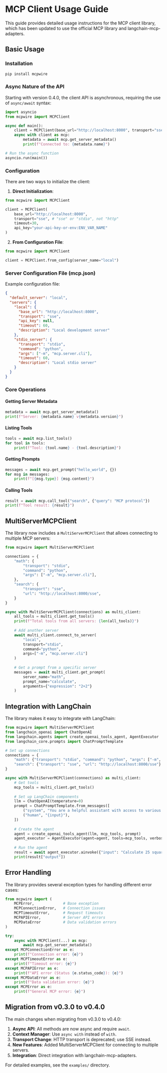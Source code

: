 # MCP Client Usage Guide

This guide provides detailed usage instructions for the MCP client library, which has been updated to use the official MCP library and langchain-mcp-adapters.

## Basic Usage

### Installation

```bash
pip install mcpwire
```

### Async Nature of the API

Starting with version 0.4.0, the client API is asynchronous, requiring the use of `async/await` syntax:

```python
import asyncio
from mcpwire import MCPClient

async def main():
    client = MCPClient(base_url="http://localhost:8000", transport="sse")
    async with client as mcp:
        metadata = await mcp.get_server_metadata()
        print(f"Connected to: {metadata.name}")

# Run the async function
asyncio.run(main())
```

### Configuration

There are two ways to initialize the client:

1. **Direct Initialization**:

```python
from mcpwire import MCPClient

client = MCPClient(
    base_url="http://localhost:8000",
    transport="sse", # "sse" or "stdio", not "http" 
    timeout=30,
    api_key="your-api-key-or-env:ENV_VAR_NAME"
)
```

2. **From Configuration File**:

```python
from mcpwire import MCPClient

client = MCPClient.from_config(server_name="local")
```

### Server Configuration File (mcp.json)

Example configuration file:

```json
{
  "default_server": "local",
  "servers": {
    "local": {
      "base_url": "http://localhost:8000",
      "transport": "sse",
      "api_key": null,
      "timeout": 60,
      "description": "Local development server"
    },
    "stdio_server": {
      "transport": "stdio",
      "command": "python",
      "args": ["-m", "mcp.server.cli"],
      "timeout": 60,
      "description": "Local stdio server"
    }
  }
}
```

### Core Operations

#### Getting Server Metadata

```python
metadata = await mcp.get_server_metadata()
print(f"Server: {metadata.name} v{metadata.version}")
```

#### Listing Tools

```python
tools = await mcp.list_tools()
for tool in tools:
    print(f"Tool: {tool.name} - {tool.description}")
```

#### Getting Prompts

```python
messages = await mcp.get_prompt("hello_world", {})
for msg in messages:
    print(f"[{msg.type}] {msg.content}")
```

#### Calling Tools

```python
result = await mcp.call_tool("search", {"query": "MCP protocol"})
print(f"Tool result: {result}")
```

## MultiServerMCPClient

The library now includes a `MultiServerMCPClient` that allows connecting to multiple MCP servers:

```python
from mcpwire import MultiServerMCPClient

connections = {
    "math": {
        "transport": "stdio",
        "command": "python",
        "args": ["-m", "mcp.server.cli"],
    },
    "search": {
        "transport": "sse",
        "url": "http://localhost:8000/sse",
    }
}

async with MultiServerMCPClient(connections) as multi_client:
    all_tools = multi_client.get_tools()
    print(f"Total tools from all servers: {len(all_tools)}")
    
    # Add another server
    await multi_client.connect_to_server(
        "local",
        transport="stdio", 
        command="python",
        args=["-m", "mcp.server.cli"]
    )
    
    # Get a prompt from a specific server
    messages = await multi_client.get_prompt(
        server_name="math", 
        prompt_name="calculate", 
        arguments={"expression": "2+2"}
    )
```

## Integration with LangChain

The library makes it easy to integrate with LangChain:

```python
from mcpwire import MultiServerMCPClient
from langchain_openai import ChatOpenAI
from langchain.agents import create_openai_tools_agent, AgentExecutor
from langchain_core.prompts import ChatPromptTemplate

# Set up connections
connections = {
    "math": {"transport": "stdio", "command": "python", "args": ["-m", "mcp.server.cli"]},
    "search": {"transport": "sse", "url": "http://localhost:8000/sse"}
}

async with MultiServerMCPClient(connections) as multi_client:
    # Get tools
    mcp_tools = multi_client.get_tools()
    
    # Set up LangChain components
    llm = ChatOpenAI(temperature=0)
    prompt = ChatPromptTemplate.from_messages([
        ("system", "You are a helpful assistant with access to various tools."),
        ("human", "{input}"),
    ])
    
    # Create the agent
    agent = create_openai_tools_agent(llm, mcp_tools, prompt)
    agent_executor = AgentExecutor(agent=agent, tools=mcp_tools, verbose=True)
    
    # Run the agent
    result = await agent_executor.ainvoke({"input": "Calculate 25 squared"})
    print(result["output"])
```

## Error Handling

The library provides several exception types for handling different error cases:

```python
from mcpwire import (
    MCPError,             # Base exception
    MCPConnectionError,   # Connection issues
    MCPTimeoutError,      # Request timeouts
    MCPAPIError,          # Server API errors
    MCPDataError          # Data validation errors
)

try:
    async with MCPClient(...) as mcp:
        await mcp.get_server_metadata()
except MCPConnectionError as e:
    print(f"Connection error: {e}")
except MCPTimeoutError as e:
    print(f"Timeout error: {e}")
except MCPAPIError as e:
    print(f"API error (Status {e.status_code}): {e}")
except MCPDataError as e:
    print(f"Data validation error: {e}")
except MCPError as e:
    print(f"General MCP error: {e}")
```

## Migration from v0.3.0 to v0.4.0

The main changes when migrating from v0.3.0 to v0.4.0:

1. **Async API**: All methods are now async and require `await`.
2. **Context Manager**: Use `async with` instead of `with`.
3. **Transport Change**: HTTP transport is deprecated; use SSE instead.
4. **New Features**: Added MultiServerMCPClient for connecting to multiple servers.
5. **Integration**: Direct integration with langchain-mcp-adapters.

For detailed examples, see the `examples/` directory.
